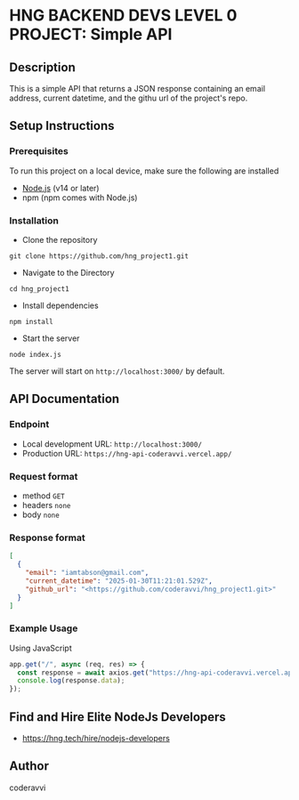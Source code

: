 # HNG BACKEND DEVS LEVEL 0 PROJECT: Simple API
## Description
This is a simple API that returns a JSON response containing an email address, current datetime, and the githu url of the project's repo.

## Setup Instructions
### Prerequisites
To run this project on a local device, make sure the following are installed
- [Node.js](https://nodejs.org/en/download/) (v14 or later)
- npm (npm comes with Node.js)
### Installation
- Clone the repository
```
git clone https://github.com/hng_project1.git
```
- Navigate to the Directory
```
cd hng_project1
```
- Install dependencies
```
npm install
```
- Start the server
```
node index.js
```
The server will start on `http://localhost:3000/` by default.

## API Documentation
### Endpoint
- Local development URL: `http://localhost:3000/`
- Production URL: `https://hng-api-coderavvi.vercel.app/`
### Request format
- method  `GET`
- headers `none`
- body `none`
### Response format
```JSON
[
  {
    "email": "iamtabson@gmail.com",
    "current_datetime": "2025-01-30T11:21:01.529Z",
    "github_url": "<https://github.com/coderavvi/hng_project1.git>"
  }
]
```
### Example Usage
Using JavaScript
```js
app.get("/", async (req, res) => {
  const response = await axios.get("https://hng-api-coderavvi.vercel.app/");
  console.log(response.data);
});

```
## Find and Hire Elite NodeJs Developers
- https://hng.tech/hire/nodejs-developers

  
## Author
coderavvi
